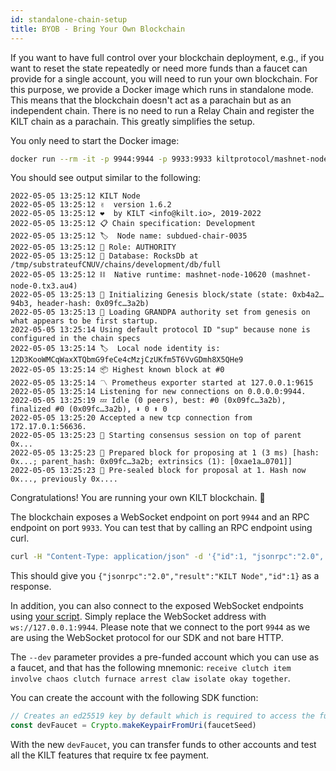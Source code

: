 ```yaml
---
id: standalone-chain-setup
title: BYOB - Bring Your Own Blockchain
---
```


If you want to have full control over your blockchain deployment, e.g., if you want to reset the state repeatedly or need more funds than a faucet can provide for a single account, you will need to run your own blockchain.
For this purpose, we provide a Docker image which runs in standalone mode.
This means that the blockchain doesn't act as a parachain but as an independent chain.
There is no need to run a Relay Chain and register the KILT chain as a parachain.
This greatly simplifies the setup.

You only need to start the Docker image:

```bash
docker run --rm -it -p 9944:9944 -p 9933:9933 kiltprotocol/mashnet-node:latest --dev --rpc-external
```

You should see output similar to the following:

```
2022-05-05 13:25:12 KILT Node
2022-05-05 13:25:12 ✌️  version 1.6.2
2022-05-05 13:25:12 ❤️  by KILT <info@kilt.io>, 2019-2022
2022-05-05 13:25:12 📋 Chain specification: Development
2022-05-05 13:25:12 🏷  Node name: subdued-chair-0035
2022-05-05 13:25:12 👤 Role: AUTHORITY
2022-05-05 13:25:12 💾 Database: RocksDb at /tmp/substrateufCNUV/chains/development/db/full
2022-05-05 13:25:12 ⛓  Native runtime: mashnet-node-10620 (mashnet-node-0.tx3.au4)
2022-05-05 13:25:13 🔨 Initializing Genesis block/state (state: 0xb4a2…94b3, header-hash: 0x09fc…3a2b)
2022-05-05 13:25:13 👴 Loading GRANDPA authority set from genesis on what appears to be first startup.
2022-05-05 13:25:14 Using default protocol ID "sup" because none is configured in the chain specs
2022-05-05 13:25:14 🏷  Local node identity is: 12D3KooWMCqWaxXTQbmG9feCe4cMzjCzUKfm5T6VvGDmh8X5QHe9
2022-05-05 13:25:14 📦 Highest known block at #0
2022-05-05 13:25:14 〽️ Prometheus exporter started at 127.0.0.1:9615
2022-05-05 13:25:14 Listening for new connections on 0.0.0.0:9944.
2022-05-05 13:25:19 💤 Idle (0 peers), best: #0 (0x09fc…3a2b), finalized #0 (0x09fc…3a2b), ⬇ 0 ⬆ 0
2022-05-05 13:25:20 Accepted a new tcp connection from 172.17.0.1:56636.
2022-05-05 13:25:23 🙌 Starting consensus session on top of parent 0x...
2022-05-05 13:25:23 🎁 Prepared block for proposing at 1 (3 ms) [hash: 0x...; parent_hash: 0x09fc…3a2b; extrinsics (1): [0xae1a…0701]]
2022-05-05 13:25:23 🔖 Pre-sealed block for proposal at 1. Hash now 0x..., previously 0x....
```

Congratulations!
You are running your own KILT blockchain. 🎉

The blockchain exposes a WebSocket endpoint on port `9944` and an RPC endpoint on port `9933`.
You can test that by calling an RPC endpoint using curl.

```bash
curl -H "Content-Type: application/json" -d '{"id":1, "jsonrpc":"2.0", "method": "system_name", "params":[]}' http://127.0.0.1:9933/
```

This should give you `{"jsonrpc":"2.0","result":"KILT Node","id":1}` as a response.

In addition, you can also connect to the exposed WebSocket endpoints using [your script](./index.md#set-up-your-project).
Simply replace the WebSocket address with `ws://127.0.0.1:9944`.
Please note that we connect to the port `9944` as we are using the WebSocket protocol for our SDK and not bare HTTP.

The `--dev` parameter provides a pre-funded account which you can use as a faucet, and that has the following mnemonic: `receive clutch item involve chaos clutch furnace arrest claw isolate okay together`.

You can create the account with the following SDK function:

```ts
// Creates an ed25519 key by default which is required to access the funds.
const devFaucet = Crypto.makeKeypairFromUri(faucetSeed)
```

With the new `devFaucet`, you can transfer funds to other accounts and test all the KILT features that require tx fee payment.
